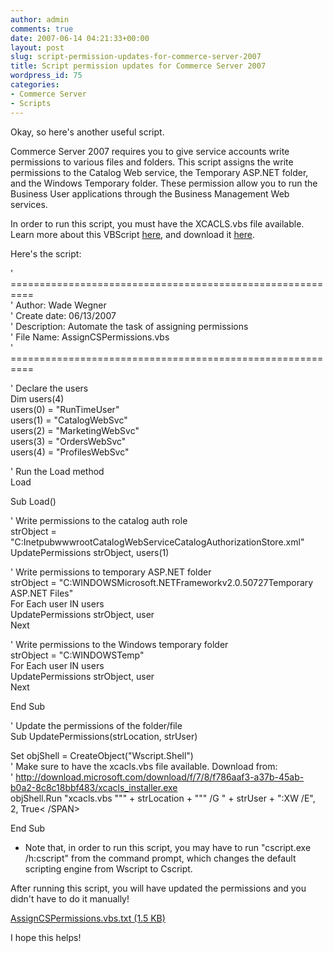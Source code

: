 ```yaml
---
author: admin
comments: true
date: 2007-06-14 04:21:33+00:00
layout: post
slug: script-permission-updates-for-commerce-server-2007
title: Script permission updates for Commerce Server 2007
wordpress_id: 75
categories:
- Commerce Server
- Scripts
---
```


Okay, so here's another useful script.




Commerce Server 2007 requires you to give service accounts write permissions to various files and folders. This script assigns the write permissions to the Catalog Web service, the Temporary ASP.NET folder, and the Windows Temporary folder. These permission allow you to run the Business User applications through the Business Management Web services.




In order to run this script, you must have the XCACLS.vbs file available. Learn more about this VBScript [here](http://support.microsoft.com/kb/825751), and download it [here](http://download.microsoft.com/download/f/7/8/f786aaf3-a37b-45ab-b0a2-8c8c18bbf483/xcacls_installer.exe).




Here's the script:




' ==========================================================  
' Author: Wade Wegner  
' Create date: 06/13/2007  
' Description: Automate the task of assigning permissions  
' File Name: AssignCSPermissions.vbs  
' ==========================================================  
  
' Declare the users  
Dim users(4)  
users(0) = "RunTimeUser"  
users(1) = "CatalogWebSvc"  
users(2) = "MarketingWebSvc"  
users(3) = "OrdersWebSvc"  
users(4) = "ProfilesWebSvc"  
  
' Run the Load method  
Load  
  
Sub Load()  
  
' Write permissions to the catalog auth role  
strObject = "C:InetpubwwwrootCatalogWebServiceCatalogAuthorizationStore.xml"  
UpdatePermissions strObject, users(1)  
  
' Write permissions to temporary ASP.NET folder  
strObject = "C:WINDOWSMicrosoft.NETFrameworkv2.0.50727Temporary ASP.NET Files"  
For Each user IN users  
UpdatePermissions strObject, user  
Next   
  
' Write permissions to the Windows temporary folder  
strObject = "C:WINDOWSTemp"  
For Each user IN users  
UpdatePermissions strObject, user  
Next   
  
End Sub  
  
' Update the permissions of the folder/file  
Sub UpdatePermissions(strLocation, strUser)  
  
Set objShell = CreateObject("Wscript.Shell")   
' Make sure to have the xcacls.vbs file available. Download from:  
' http://download.microsoft.com/download/f/7/8/f786aaf3-a37b-45ab-b0a2-8c8c18bbf483/xcacls_installer.exe  
objShell.Run "xcacls.vbs """ + strLocation + """ /G " + strUser + ":XW /E", 2, True<
/SPAN>  
  
End Sub




* Note that, in order to run this script, you may have to run "cscript.exe /h:cscript" from the command prompt, which changes the default scripting engine from Wscript to Cscript.




After running this script, you will have updated the permissions and you didn't have to do it manually!




[AssignCSPermissions.vbs.txt (1.5 KB)](http://images.wadewegner.com/wordpress/content/binary/AssignCSPermissions.vbs.txt)




I hope this helps!
